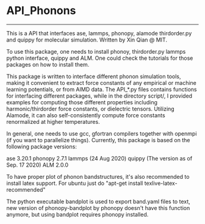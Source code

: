 # API_Phonons
----
This is a API that interfaces ase, lammps, phonopy, alamode thirdorder.py and quippy for molecular simulation. Written
by Xin Qian @ MIT.

To use this package, one needs to install phonoy, thirdorder.py lammps python interface, quippy and ALM. One could 
check the tutorials for those packages on how to install them. 

This package is written to interface different phonon simulation tools, making it convenient to extract force constants
of any empirical or machine learning potentials, or from AIMD data. The API_*.py files contains functions for interfacing
different packages, while in the directory script/, I provided examples for computing those different properties including
harmonic/thirdorder force constants, or dielectric tensors. Utilizing Alamode, it can also self-consistently compute force
constants renormalized at higher temperatures. 

In general, one needs to use gcc, gfortran compilers together with openmpi (if you want to parallelize things). 
Currently, this package is based on the following package versions:

ase 3.20.1 
phonopy 2.7.1
lammps (24 Aug 2020)
quippy (The version as of Sep. 17 2020) 
ALM 2.0.0 

To have proper plot of phonon bandstructures, it's also recommended to install latex support. 
For ubuntu just do "apt-get install texlive-latex-recommended"

The python executable bandplot is used to export band.yaml files to text, new version of phonopy-bandplot by phonopy
doesn't have this function anymore, but using bandplot requires phonopy installed.
